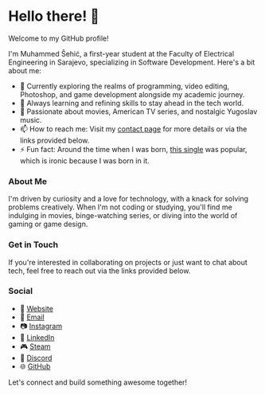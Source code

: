 # Hello there! 👋

Welcome to my GitHub profile!

I'm Muhammed Šehić, a first-year student at the Faculty of Electrical Engineering in Sarajevo, specializing in Software Development. Here's a bit about me:

- 🔭 Currently exploring the realms of programming, video editing, Photoshop, and game development alongside my academic journey.
- 🌱 Always learning and refining skills to stay ahead in the tech world.
- 💬 Passionate about movies, American TV series, and nostalgic Yugoslav music.
- 📫 How to reach me: Visit my [contact page](https://msehic.com/contact) for more details or via the links provided below.
- ⚡ Fun fact: Around the time when I was born, [this single](https://youtu.be/4XvoXmcmVyQ) was popular, which is ironic because I was born in it.

### About Me

I'm driven by curiosity and a love for technology, with a knack for solving problems creatively. When I'm not coding or studying, you'll find me indulging in movies, binge-watching series, or diving into the world of gaming or game design.

### Get in Touch

If you're interested in collaborating on projects or just want to chat about tech, feel free to reach out via the links provided below.

### Social
- 🔗 [Website](https://msehic.com/)
- 📧 [Email](mailto:sehicmuhammed7@proton.me)
- 📷 [Instagram](https://www.instagram.com/m.shc28/)
- 💼 [LinkedIn](https://www.linkedin.com/in/muhammed-šehić-31a7b6175/)
- 🎮 [Steam](https://steamcommunity.com/id/muxbh28)
- 💬 [Discord](https://discord.com/users/455800304059809803)
- 🌐 [GitHub](https://github.com/MuxBH28)

Let's connect and build something awesome together!
